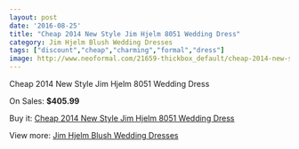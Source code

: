 ```yaml
---
layout: post
date: '2016-08-25'
title: "Cheap 2014 New Style Jim Hjelm 8051 Wedding Dress"
category: Jim Hjelm Blush Wedding Dresses
tags: ["discount","cheap","charming","formal","dress"]
image: http://www.neoformal.com/21659-thickbox_default/cheap-2014-new-style-jim-hjelm-8051-wedding-dress.jpg
---
```

Cheap 2014 New Style Jim Hjelm 8051 Wedding Dress

On Sales: **$405.99**
<a href="https://www.neoformal.com/en/jim-hjelm-blush-wedding-dresses-2014/7074-cheap-2014-new-style-jim-hjelm-8051-wedding-dress.html"><amp-img layout="responsive" width="600" height="600" src="//www.neoformal.com/21659-thickbox_default/cheap-2014-new-style-jim-hjelm-8051-wedding-dress.jpg" alt="Cheap 2014 New Style Jim Hjelm 8051 Wedding Dress 0" /></a>
<a href="https://www.neoformal.com/en/jim-hjelm-blush-wedding-dresses-2014/7074-cheap-2014-new-style-jim-hjelm-8051-wedding-dress.html"><amp-img layout="responsive" width="600" height="600" src="//www.neoformal.com/21660-thickbox_default/cheap-2014-new-style-jim-hjelm-8051-wedding-dress.jpg" alt="Cheap 2014 New Style Jim Hjelm 8051 Wedding Dress 1" /></a>

Buy it: [Cheap 2014 New Style Jim Hjelm 8051 Wedding Dress](https://www.neoformal.com/en/jim-hjelm-blush-wedding-dresses-2014/7074-cheap-2014-new-style-jim-hjelm-8051-wedding-dress.html "Cheap 2014 New Style Jim Hjelm 8051 Wedding Dress")

View more: [Jim Hjelm Blush Wedding Dresses](https://www.neoformal.com/en/109-jim-hjelm-blush-wedding-dresses-2014 "Jim Hjelm Blush Wedding Dresses")